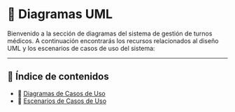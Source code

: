 # 📌 Diagramas UML

Bienvenido a la sección de diagramas del sistema de gestión de turnos médicos. A continuación encontrarás los recursos relacionados al diseño UML y los escenarios de casos de uso del sistema:

---

## 🔷 Índice de contenidos

- 📄 [Diagramas de Casos de Uso](Diagramas_de_Casos_de_Uso.md)
- 📝 [Escenarios de Casos de Uso](Escenarios_de_Casos_de_Uso.md)

